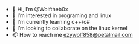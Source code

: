- 👋 Hi, I’m @Wolftheb0x
- 👀 I’m interested in programing and linux
- 🌱 I’m currently learning c++/c#
- 💞️ I’m looking to collaborate on the linux kernel
- 📫 How to reach me ezywolf858@petalmail.com

<!---
Wolftheb0x/Wolftheb0x is a ✨ special ✨ repository because its `README.md` (this file) appears on your GitHub profile.
You can click the Preview link to take a look at your changes.
--->
